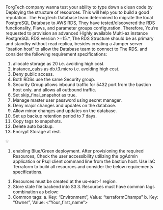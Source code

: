 ForgTech company wanna test your ability to type down a clean code by Deploying the structure of resources. This will help you to build a
good reputation.
The FrogTech Database team determined to migrate the local PostgreSQL Database to AWS RDS, They have tested/discovered the RDS
functionality, Flaws, and parameter groups configuration.
Therefore, You’re requested to provision an advanced Highly available Multi-az instance PostgreSQL RDS version >=15.*, The RDS
Structure should be as primary and standby without read replica, besides creating a Jumper server “bastion host“ to allow the Database
team to connect to The RDS. and consider the following requirement specifications:

1. allocate storage as 20 i.e. avoiding high cost.
2. instance_calss as db.t3.micro i.e. avoiding high cost.
3. Deny public access.
4. Both RDSs use the same Security group.
5. Security Group allows inbound traffic for 5432 port from the bastion host only. and allows all outbound traffic.
6. Set skip_final_snapshot as true.
7. Manage master user password using secret manager.
8. Deny major changes and updates on the database.
9. Allow minor changes and updates on the database.
10. Set up backup retention period to 7 days.
11. Copy tags to snapshots.
12. Delete auto backup.
13. Encrypt Storage at rest.

<aside>
💡

1. enabling Blue/Green deployment.
After provisioning the required Resources, Check the user accessibility utilizing the pgAdmin application or Psql client command line from
the bastion host.
Use IaC Terraform to build all resources and consider the below requirements specifications.
</aside>

1. Resources must be created at the us-east-1 region.
2. Store state file backend into S3.3. Resources must have common tags combination as below:
3. Common tags:
a. Key: “Environment”, Value: “terraformChamps”
b. Key: “Owner”, Value: <“Your_first_name“>